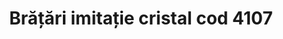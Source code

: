 ---
layout: post
title: "Brățări imitație cristal cod 4107"
description: "Brățări imitație cristal cod 4107"
img: "/assets/img/bratari-imitatie-cristal.jpg"
colors: "diverse"
price: "10 Ron/buc"
vertical: true
---